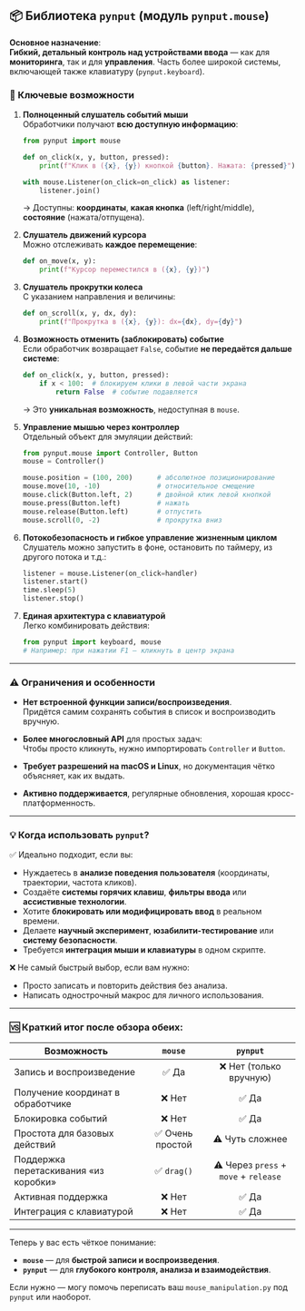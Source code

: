 
## 📦 Библиотека `pynput` (модуль `pynput.mouse`)

**Основное назначение**:  
**Гибкий, детальный контроль над устройствами ввода** — как для **мониторинга**, так и для **управления**. Часть более широкой системы, включающей также клавиатуру (`pynput.keyboard`).

### 🔧 Ключевые возможности

1. **Полноценный слушатель событий мыши**  
   Обработчики получают **всю доступную информацию**:
   ```python
   from pynput import mouse

   def on_click(x, y, button, pressed):
       print(f"Клик в ({x}, {y}) кнопкой {button}. Нажата: {pressed}")

   with mouse.Listener(on_click=on_click) as listener:
       listener.join()
   ```
   → Доступны: **координаты**, **какая кнопка** (left/right/middle), **состояние** (нажата/отпущена).

2. **Слушатель движений курсора**  
   Можно отслеживать **каждое перемещение**:
   ```python
   def on_move(x, y):
       print(f"Курсор переместился в ({x}, {y})")
   ```

3. **Слушатель прокрутки колеса**  
   С указанием направления и величины:
   ```python
   def on_scroll(x, y, dx, dy):
       print(f"Прокрутка в ({x}, {y}): dx={dx}, dy={dy}")
   ```

4. **Возможность отменить (заблокировать) событие**  
   Если обработчик возвращает `False`, событие **не передаётся дальше системе**:
   ```python
   def on_click(x, y, button, pressed):
       if x < 100:  # блокируем клики в левой части экрана
           return False  # событие подавляется
   ```
   → Это **уникальная возможность**, недоступная в `mouse`.

5. **Управление мышью через контроллер**  
   Отдельный объект для эмуляции действий:
   ```python
   from pynput.mouse import Controller, Button
   mouse = Controller()

   mouse.position = (100, 200)      # абсолютное позиционирование
   mouse.move(10, -10)              # относительное смещение
   mouse.click(Button.left, 2)      # двойной клик левой кнопкой
   mouse.press(Button.left)         # нажать
   mouse.release(Button.left)       # отпустить
   mouse.scroll(0, -2)              # прокрутка вниз
   ```

6. **Потокобезопасность и гибкое управление жизненным циклом**  
   Слушатель можно запустить в фоне, остановить по таймеру, из другого потока и т.д.:
   ```python
   listener = mouse.Listener(on_click=handler)
   listener.start()
   time.sleep(5)
   listener.stop()
   ```

7. **Единая архитектура с клавиатурой**  
   Легко комбинировать действия:
   ```python
   from pynput import keyboard, mouse
   # Например: при нажатии F1 — кликнуть в центр экрана
   ```

---

### ⚠️ Ограничения и особенности

- **Нет встроенной функции записи/воспроизведения**.  
  Придётся самим сохранять события в список и воспроизводить вручную.

- **Более многословный API** для простых задач:  
  Чтобы просто кликнуть, нужно импортировать `Controller` и `Button`.

- **Требует разрешений на macOS и Linux**, но документация чётко объясняет, как их выдать.

- **Активно поддерживается**, регулярные обновления, хорошая кросс-платформенность.

---

### 💡 Когда использовать `pynput`?

✅ Идеально подходит, если вы:
- Нуждаетесь в **анализе поведения пользователя** (координаты, траектории, частота кликов).
- Создаёте **системы горячих клавиш**, **фильтры ввода** или **ассистивные технологии**.
- Хотите **блокировать или модифицировать ввод** в реальном времени.
- Делаете **научный эксперимент**, **юзабилити-тестирование** или **систему безопасности**.
- Требуется **интеграция мыши и клавиатуры** в одном скрипте.

❌ Не самый быстрый выбор, если вам нужно:
- Просто записать и повторить действия без анализа.
- Написать однострочный макрос для личного использования.

---

### 🆚 Краткий итог после обзора обеих:

| Возможность                     | `mouse` | `pynput` |
|-------------------------------|:-------:|:--------:|
| Запись и воспроизведение       | ✅ Да   | ❌ Нет (только вручную) |
| Получение координат в обработчике | ❌ Нет | ✅ Да |
| Блокировка событий             | ❌ Нет  | ✅ Да |
| Простота для базовых действий  | ✅ Очень простой | ⚠️ Чуть сложнее |
| Поддержка перетаскивания «из коробки» | ✅ `drag()` | ⚠️ Через `press` + `move` + `release` |
| Активная поддержка             | ❌ Нет  | ✅ Да |
| Интеграция с клавиатурой       | ❌ Нет  | ✅ Да |

---

Теперь у вас есть чёткое понимание:  
- **`mouse`** — для **быстрой записи и воспроизведения**.  
- **`pynput`** — для **глубокого контроля, анализа и взаимодействия**.

Если нужно — могу помочь переписать ваш `mouse_manipulation.py` под `pynput` или наоборот.